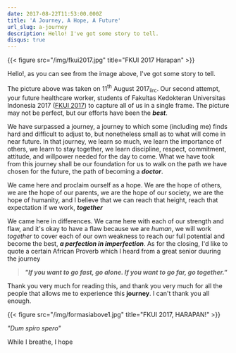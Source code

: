 ```yaml
---
date: 2017-08-22T11:53:00.000Z
title: 'A Journey, A Hope, A Future'
url_slug: a-journey
description: Hello! I've got some story to tell.
disqus: true
---
```

{{< figure src="/img/fkui2017.jpg" title="FKUI 2017 Harapan" >}}

Hello!, as you can see from the image above, I've got some story to tell.

The picture above was taken on 11<sup>th</sup> August 2017<sub>iirc</sub>. Our second attempt, your future healthcare worker, students of Fakultas Kedokteran Universitas Indonesia 2017 ([FKUI 2017](http://www.fkui2017.org/ "FKUI 2017 Official Website")) to capture all of us in a single frame. The picture may not be perfect, but our efforts have been the ***best***.

We have surpassed a journey, a journey to which some (including me) finds hard and difficult to adjust to, but nonetheless small as to what will come in near future. In that journey, we learn so much, we learn the importance of others, we learn to stay together, we learn discipline, respect, commitment, attitude, and willpower needed for the day to come. What we have took from this journey shall be our foundation for us to walk on the path we have chosen for the future, the path of becoming a ***doctor***.

We came here and proclaim ourself as a hope. We are the hope of others, we are the hope of our parents, we are the hope of our society, we are the hope of humanity, and I believe that we can reach that height, reach that expectation if we work, ***together***

We came here in differences. We came here with each of our strength and flaw, and it's okay to have a flaw because we are *human*, we will work *together* to cover each of our own weakness to reach our full potential and become the best, ***a perfection in imperfection***. As for the closing, I'd like to quote a certain African Proverb which I heard from a great senior duuring the journey

> ***"If you want to go fast, go alone. If you want to go far, go together."***

Thank you very much for reading this, and thank you very much for all the people that allows me to experience this **journey**. I can't thank you all enough.

{{< figure src="/img/formasiabove1.jpg" title="FKUI 2017, HARAPAN!" >}}

*"Dum spiro spero"*

While I breathe, I hope
